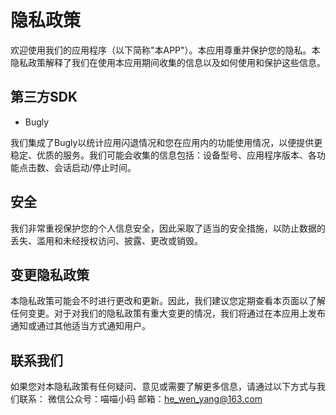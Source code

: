 # 隐私政策
欢迎使用我们的应用程序（以下简称"本APP"）。本应用尊重并保护您的隐私。本隐私政策解释了我们在使用本应用期间收集的信息以及如何使用和保护这些信息。
## 第三方SDK
* Bugly
  
我们集成了Bugly以统计应用闪退情况和您在应用内的功能使用情况，以便提供更稳定、优质的服务。我们可能会收集的信息包括：设备型号、应用程序版本、各功能点击数、会话启动/停止时间。
## 安全
我们非常重视保护您的个人信息安全，因此采取了适当的安全措施，以防止数据的丢失、滥用和未经授权访问、披露、更改或销毁。
## 变更隐私政策
本隐私政策可能会不时进行更改和更新。因此，我们建议您定期查看本页面以了解任何变更。对于对我们的隐私政策有重大变更的情况，我们将通过在本应用上发布通知或通过其他适当方式通知用户。
## 联系我们
如果您对本隐私政策有任何疑问、意见或需要了解更多信息，请通过以下方式与我们联系：
微信公众号：喵喵小码
邮箱：he_wen_yang@163.com
